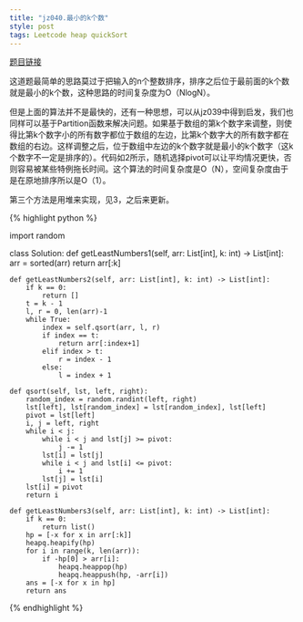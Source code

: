 ```yaml
---
title: "jz040.最小的k个数"
style: post
tags: Leetcode heap quickSort 
---
```


[题目链接](https://leetcode-cn.com/problems/zui-xiao-de-kge-shu-lcof/submissions/)

这道题最简单的思路莫过于把输入的n个整数排序，排序之后位于最前面的k个数就是最小的k个数，这种思路的时间复杂度为O（NlogN）。

但是上面的算法并不是最快的，还有一种思想，可以从jz039中得到启发，我们也同样可以基于Partition函数来解决问题。如果基于数组的第k个数字来调整，则使得比第k个数字小的所有数字都位于数组的左边，比第k个数字大的所有数字都在数组的右边。这样调整之后，位于数组中左边的k个数字就是最小的k个数字（这k个数字不一定是排序的）。代码如2所示，随机选择pivot可以让平均情况更快，否则容易被某些特例拖长时间。这个算法的时间复杂度是O（N），空间复杂度由于是在原地排序所以是O（1）。

第三个方法是用堆来实现，见3，之后来更新。

{% highlight python %}

import random

class Solution:
    def getLeastNumbers1(self, arr: List[int], k: int) -> List[int]:
        arr = sorted(arr)
        return arr[:k]

    def getLeastNumbers2(self, arr: List[int], k: int) -> List[int]:
        if k == 0:
            return []
        t = k - 1
        l, r = 0, len(arr)-1
        while True:
            index = self.qsort(arr, l, r)
            if index == t:
                return arr[:index+1]
            elif index > t:
                r = index - 1
            else:
                l = index + 1

    def qsort(self, lst, left, right):
        random_index = random.randint(left, right) 
        lst[left], lst[random_index] = lst[random_index], lst[left]
        pivot = lst[left]
        i, j = left, right
        while i < j:
            while i < j and lst[j] >= pivot:
                j -= 1
            lst[i] = lst[j]
            while i < j and lst[i] <= pivot:
                i += 1
            lst[j] = lst[i]
        lst[i] = pivot
        return i

    def getLeastNumbers3(self, arr: List[int], k: int) -> List[int]:
        if k == 0:
            return list()
        hp = [-x for x in arr[:k]]
        heapq.heapify(hp)
        for i in range(k, len(arr)):
            if -hp[0] > arr[i]:
                heapq.heappop(hp)
                heapq.heappush(hp, -arr[i])
        ans = [-x for x in hp]
        return ans
	
{% endhighlight %}

